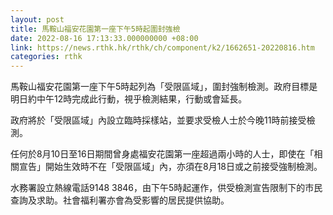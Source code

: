 ```yaml
---
layout: post
title: 馬鞍山福安花園第一座下午5時起圍封強檢
date: 2022-08-16 17:13:33.000000000 +08:00
link: https://news.rthk.hk/rthk/ch/component/k2/1662651-20220816.htm
categories: rthk
---
```


馬鞍山福安花園第一座下午5時起列為「受限區域」，圍封強制檢測。政府目標是明日約中午12時完成此行動，視乎檢測結果，行動或會延長。

政府將於「受限區域」內設立臨時採樣站，並要求受檢人士於今晚11時前接受檢測。

任何於8月10日至16日期間曾身處福安花園第一座超過兩小時的人士，即使在「相關宣告」開始生效時不在「受限區域」內，亦須在8月18日或之前接受強制檢測。
 
水務署設立熱線電話9148 3846，由下午5時起運作，供受檢測宣告限制下的市民查詢及求助。社會福利署亦會為受影響的居民提供協助。
